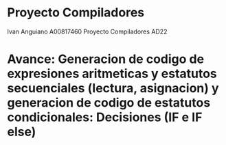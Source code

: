 # Proyecto Compiladores
Ivan Anguiano A00817460
Proyecto Compiladores AD22
# Avance: Generacion de codigo de expresiones aritmeticas y estatutos secuenciales (lectura, asignacion) y generacion de codigo de estatutos condicionales: Decisiones (IF e IF else)